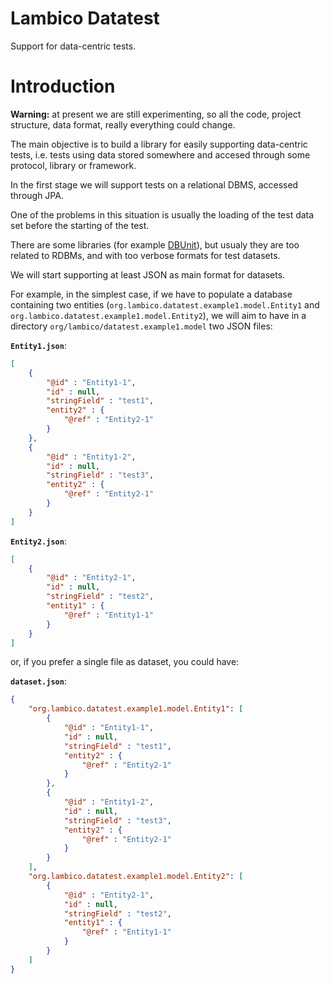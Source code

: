# Lambico Datatest

Support for data-centric tests.

# Introduction

**Warning:** at present we are still experimenting, so all the code, project structure, data format, really everything could change.

The main objective is to build a library for easily supporting data-centric tests, i.e. tests using data stored somewhere and accesed through some protocol, library or framework.

In the first stage we will support tests on a relational DBMS, accessed through JPA.

One of the problems in this situation is usually the loading of the test data set before the starting of the test.

There are some libraries (for example [DBUnit](http://dbunit.sourceforge.net/)), but usualy they are too related to RDBMs, and with too verbose formats for test datasets.

We will start supporting at least JSON as main format for datasets.

For example, in the simplest case, if we have to populate a database containing two entities (`org.lambico.datatest.example1.model.Entity1` and `org.lambico.datatest.example1.model.Entity2`), we will aim to have in a directory `org/lambico/datatest.example1.model` two JSON files:

**`Entity1.json`**:
```json
[
    {
        "@id" : "Entity1-1",
        "id" : null,
        "stringField" : "test1",
        "entity2" : {
            "@ref" : "Entity2-1"
        }
    },
    {
        "@id" : "Entity1-2",
        "id" : null,
        "stringField" : "test3",
        "entity2" : {
            "@ref" : "Entity2-1"
        }
    }
]
```

**`Entity2.json`**:
```json
[
    {
        "@id" : "Entity2-1",
        "id" : null,
        "stringField" : "test2",
        "entity1" : {
            "@ref" : "Entity1-1"
        }
    }
]
```

or, if you prefer a single file as dataset, you could have:

**`dataset.json`**:
```json
{
    "org.lambico.datatest.example1.model.Entity1": [
        {
            "@id" : "Entity1-1",
            "id" : null,
            "stringField" : "test1",
            "entity2" : {
                "@ref" : "Entity2-1"
            }
        },
        {
            "@id" : "Entity1-2",
            "id" : null,
            "stringField" : "test3",
            "entity2" : {
                "@ref" : "Entity2-1"
            }
        }
    ],
    "org.lambico.datatest.example1.model.Entity2": [
        {
            "@id" : "Entity2-1",
            "id" : null,
            "stringField" : "test2",
            "entity1" : {
                "@ref" : "Entity1-1"
            }
        }
    ]
}
```

